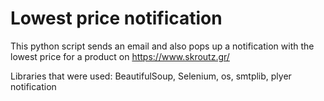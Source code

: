 # Lowest price notification

This python script sends an email and also pops up a notification with the lowest price for a product on https://www.skroutz.gr/

Libraries that were used: BeautifulSoup, Selenium, os, smtplib, plyer notification


